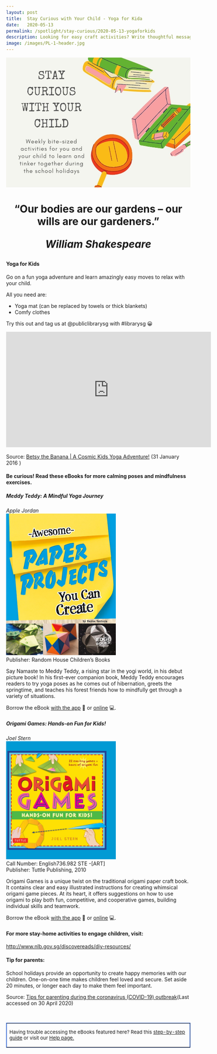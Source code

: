```yaml
---
layout: post
title:  Stay Curious with Your Child - Yoga for Kida
date:   2020-05-13
permalink: /spotlight/stay-curious/2020-05-13-yogaforkids
description: Looking for easy craft activities? Write thoughtful messages in these paper hearts to appreciate your family and friends. 
image: /images/PL-1-header.jpg
---
```

<img src="/images/PL-1-header.jpg">
<h1 style="text-align:center">“Our bodies are our gardens – our wills are our gardeners.” <p><i>William Shakespeare</i></p></h1>
<h4>Yoga for Kids</h4>
<p>Go on a fun yoga adventure and learn amazingly easy moves to relax with your child.</p>
<p>All you need are:</p>
<ul>
<li>Yoga mat (can be replaced by towels or thick blankets)</li>
<li>Comfy clothes</li>
</ul>
<p>Try this out and tag us at @publiclibrarysg with #librarysg 😀</p>
<div class="bp-youtube"><iframe width="560" height="315" src="https://www.youtube.com/embed/40SZl84Lr7A" frameborder="0" allow="accelerometer; autoplay; encrypted-media; gyroscope; picture-in-picture" allowfullscreen></iframe></div><p>Source: <a href="https://www.youtube.com/watch?v=40SZl84Lr7A&feature=emb_title" target="_blank" rel="noopener">Betsy the Banana | A Cosmic Kids Yoga Adventure!</a> (31 January 2016 )
<h4>Be curious! Read these eBooks for more calming poses and mindfulness exercises.</h4>
<p><h5>Meddy Teddy: A Mindful Yoga Journey</h5></p>
<i>Apple Jordan</i><br/>
<a href="https://eresources.nlb.gov.sg/ereads/proxy?id=C22123A8-7D01-4D44-9CD9-E32960504F4D"><img src="/images/PL-1-paper1.jpg" style="width:300px; text-align:left;"></a><br/>
Publisher: Random House Children’s Books<br/>
<p>Say Namaste to Meddy Teddy, a rising star in the yogi world, in his debut picture book! In his first-ever companion book, Meddy Teddy encourages readers to try yoga poses as he comes out of hibernation, greets the springtime, and teaches his forest friends how to mindfully get through a variety of situations. 
</p>
Borrow the eBook <a href="https://eresources.nlb.gov.sg/ereads/proxy?id=C22123A8-7D01-4D44-9CD9-E32960504F4D">with the app</a> 📱 or <a href="https://eresources.nlb.gov.sg/ereads/proxy?id=C22123A8-7D01-4D44-9CD9-E32960504F4D">online</a> 💻.
<p><h5>Origami Games: Hands-on Fun for Kids!</h5></p>
<i>Joel Stern</i><br/>
<a href="https://eresources.nlb.gov.sg/ereads/proxy?id=7457F25D-2830-4EC5-9547-CB1986379739"><img src="/images/PL-1-paper2.jpg" style="width:300px; text-align:left;"></a><br/>
Call Number: English736.982 STE -[ART]<br/>
Publisher: Tuttle Publishing, 2010<br/>
<p>Origami Games is a unique twist on the traditional origami paper craft book. It contains clear and easy illustrated instructions for creating whimsical origami game pieces. At its heart, it offers suggestions on how to use origami to play both fun, competitive, and cooperative games, building individual skills and teamwork.</p>
Borrow the eBook <a href="https://eresources.nlb.gov.sg/ereads/proxy?id=7457F25D-2830-4EC5-9547-CB1986379739">with the app</a> 📱 or <a href="https://nlb.overdrive.com/media/%7B7457F25D-2830-4EC5-9547-CB1986379739%7D">online</a> 💻.
<h4>For more stay-home activities to engage children, visit:</h4>
<p><a href="http://www.nlb.gov.sg/discovereads/diy-resources/" target="_blank">http://www.nlb.gov.sg/discovereads/diy-resources/</a></p>
<h4>Tip for parents:</h4>
<p>School holidays provide an opportunity to create happy memories with our children. One-on-one time makes children feel loved and secure. Set aside 20 minutes, or longer each day to make them feel important.</p>
<p>Source: <a href="https://www.unicef.org/coronavirus/covid-19-parenting-tips#3e" target="_blank">Tips for parenting during the coronavirus (COVID-19) outbreak</a>(Last accessed on 30 April 2020)</p><br/>
<table style="border-color: #4372d6;" border="1px" cellspacing="0" cellpadding="0">
<tbody>
<tr>
<td>
<p style="font-size: 10pt;">Having trouble accessing the eBooks featured here? Read this <a href="/images/UsingNLB'sresourcepackage_guide_20200204.pdf" target="blank">step-by-step guide</a> or visit our <a href="/get-started-with/libby/">Help page.</a></p>
</td>
</tr>
</tbody>
</table>
